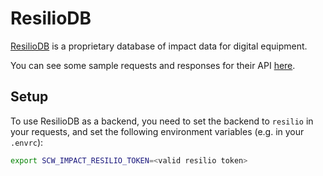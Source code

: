 # ResilioDB

[ResilioDB](https://db.resilio.tech) is a proprietary database of impact data for digital equipment.

You can see some sample requests and responses for their API [here](https://db.resilio.tech/try).

## Setup

To use ResilioDB as a backend, you need to set the backend to `resilio` in your requests, and set the following environment variables (e.g. in your `.envrc`):

```bash
export SCW_IMPACT_RESILIO_TOKEN=<valid resilio token>
```

